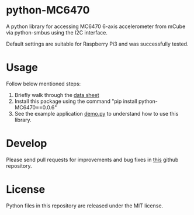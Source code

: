# python-MC6470
A python library for accessing MC6470 6-axis accelerometer from mCube via python-smbus using the I2C interface.

Default settings are suitable for Raspberry Pi3 and was successfully tested.

# Usage
Follow below mentioned steps:
1. Briefly walk through the [data sheet](https://github.com/Vitaliz-Embedded-solutions/python-MC6470/blob/main/MC6470-Datasheet-APS-048-0033v1.7-1.pdf) 
2. Install this package using the command "pip install python-MC6470==0.0.6"
3. See the example application [demo.py](https://github.com/Vitaliz-Embedded-solutions/python-MC6470/blob/main/demo.py) to understand how to use this library.

# Develop
Please send pull requests for improvements and bug fixes in [this](https://github.com/Vitaliz-Embedded-solutions/python-MC6470) github repository.

# License
Python files in this repository are released under the MIT license.
